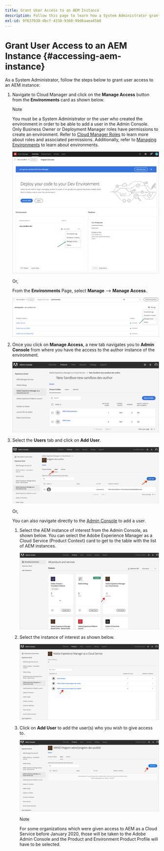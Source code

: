 ```yaml
---
title: Grant User Access to an AEM Instance 
description: Follow this page to learn how a System Administrator grants user access to an AEM Instance
exl-id: 9f637030-dbcf-4330-9360-99d6aaea45b8
---
```

# Grant User Access to an AEM Instance {#accessing-aem-instance}

As a System Administrator, follow the steps below to grant user access to an AEM instance:

1. Navigate to Cloud Manager and click on the **Manage Access** button from the **Environments** card as shown below.

   >[!NOTE]
   >You must be a System Administrator or the user who created the environment in order to be able to add a user in the Admin Console. Only Business Owner or Deployment Manager roles have permissions to create an environment. Refer to [Cloud Manager Roles](/help/onboarding/what-is-required/user-roles-permissions.md) to learn more about roles and associated permissions. Additionally, refer to [Managing Environments](/help/implementing/cloud-manager/manage-environments.md) to learn about environments.

   ![](/help/implementing/cloud-manager/getting-access-to-aem-in-cloud/assets/sys-admin6.png)

   Or,

   From the **Environments** Page, select **Manage** --> **Manage Access**.

   ![](/help/implementing/cloud-manager/getting-access-to-aem-in-cloud/assets/sys-admin4.png)


1. Once you click on **Manage Access**, a new tab navigates you to **Admin Console** from where you have the access to the author instance of the environment.

    ![](/help/implementing/cloud-manager/getting-access-to-aem-in-cloud/assets/sys-admin-2.png)

1. Select the **Users** tab and click on **Add User**.

    ![](/help/onboarding/what-is-required/assets/admin-console-5.png)

     

   Or,

   You can also navigate directly to the [Admin Console](https://adminconsole.adobe.com) to add a user.

   1. Select the AEM instance of interest from the Admin Console, as shown below. You can select the Adobe Experience Manager as a Cloud Service (Product Context) card to get to the table with the list of AEM instances.

      ![](/help/onboarding/what-is-required/assets/admin-console-6.png)

    1. Select the instance of interest as shown below.

       ![](/help/onboarding/what-is-required/assets/admin-console-7.png)

 
     1. Click on **Add User** to add the user(s) who you wish to give access to.

        ![](/help/onboarding/what-is-required/assets/admin-console-8.png)

        >[!NOTE]
        >For some organizations which were given access to AEM as a Cloud Service before January 2020, those will be taken to the Adobe Admin Console and the Product and Environment Product Profile will have to be selected.
